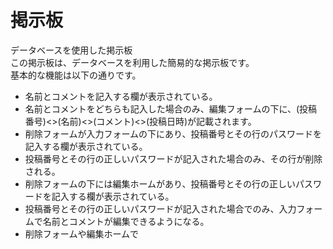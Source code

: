 # 掲示板
データベースを使用した掲示板  
この掲示板は、データベースを利用した簡易的な掲示板です。  
基本的な機能は以下の通りです。
* 名前とコメントを記入する欄が表示されている。
* 名前とコメントをどちらも記入した場合のみ、編集フォームの下に、(投稿番号)<>(名前)<>(コメント)<>(投稿日時)が記載されます。
* 削除フォームが入力フォームの下にあり、投稿番号とその行のパスワードを記入する欄が表示されている。
* 投稿番号とその行の正しいパスワードが記入された場合のみ、その行が削除される。
* 削除フォームの下には編集ホームがあり、投稿番号とその行の正しいパスワードを記入する欄が表示されている。
* 投稿番号とその行の正しいパスワードが記入された場合でのみ、入力フォームで名前とコメントが編集できるようになる。
* 削除フォームや編集ホームで
